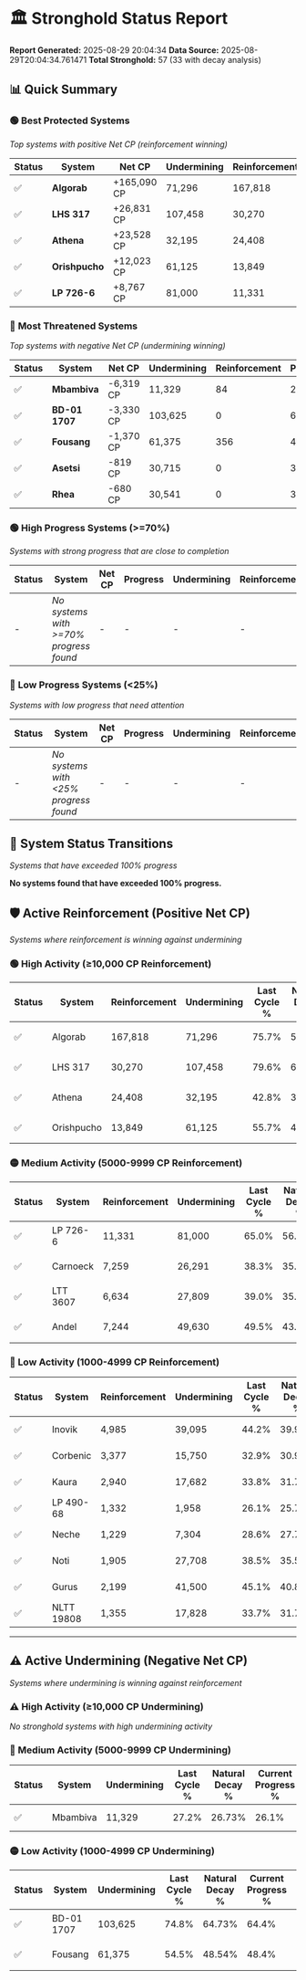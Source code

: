 # 🏛️ Stronghold Status Report

**Report Generated:** 2025-08-29 20:04:34
**Data Source:** 2025-08-29T20:04:34.761471
**Total Stronghold:** 57 (33 with decay analysis)

## 📊 Quick Summary

### 🟢 **Best Protected Systems**
*Top systems with positive Net CP (reinforcement winning)*

| Status | System | Net CP | Undermining | Reinforcement | Progress |
|--------|--------|--------|-------------|---------------|----------|
| ✅ | **Algorab** | +165,090 CP | 71,296 | 167,818 | 68.6% |
| ✅ | **LHS 317** | +26,831 CP | 107,458 | 30,270 | 68.9% |
| ✅ | **Athena** | +23,528 CP | 32,195 | 24,408 | 39.6% |
| ✅ | **Orishpucho** | +12,023 CP | 61,125 | 13,849 | 49.6% |
| ✅ | **LP 726-6** | +8,767 CP | 81,000 | 11,331 | 56.9% |

### 🔴 **Most Threatened Systems**
*Top systems with negative Net CP (undermining winning)*

| Status | System | Net CP | Undermining | Reinforcement | Progress |
|--------|--------|--------|-------------|---------------|----------|
| ✅ | **Mbambiva** | -6,319 CP | 11,329 | 84 | 26.1% |
| ✅ | **BD-01 1707** | -3,330 CP | 103,625 | 0 | 64.4% |
| ✅ | **Fousang** | -1,370 CP | 61,375 | 356 | 48.4% |
| ✅ | **Asetsi** | -819 CP | 30,715 | 0 | 36.6% |
| ✅ | **Rhea** | -680 CP | 30,541 | 0 | 36.6% |

### 🟢 **High Progress Systems (>=70%)**
*Systems with strong progress that are close to completion*

| Status | System | Net CP | Progress | Undermining | Reinforcement |
|--------|--------|--------|----------|-------------|---------------|
| - | *No systems with >=70% progress found* | - | - | - | - |

### 🔴 **Low Progress Systems (<25%)**
*Systems with low progress that need attention*

| Status | System | Net CP | Progress | Undermining | Reinforcement |
|--------|--------|--------|----------|-------------|---------------|
| - | *No systems with <25% progress found* | - | - | - | - |
## 🔄 System Status Transitions
*Systems that have exceeded 100% progress*

**No systems found that have exceeded 100% progress.**

## 🛡️ Active Reinforcement (Positive Net CP)
*Systems where reinforcement is winning against undermining*

### 🟢 High Activity (≥10,000 CP Reinforcement)

| Status | System | Reinforcement | Undermining | Last Cycle % | Natural Decay % | Current Progress % | Current CP | Net CP | Activity |
|--------|--------|---------------|-------------|--------------|-----------------|-------------------|------------|--------|----------|
| ✅ | Algorab | 167,818 | 71,296 | 75.7% | 52.09% | 68.6% | 686,000 | +165,090 | 🟢 High Reinforcement |
| ✅ | LHS 317 | 30,270 | 107,458 | 79.6% | 66.22% | 68.9% | 689,000 | +26,831 | 🟢 High Reinforcement |
| ✅ | Athena | 24,408 | 32,195 | 42.8% | 37.25% | 39.6% | 396,000 | +23,528 | 🟢 High Reinforcement |
| ✅ | Orishpucho | 13,849 | 61,125 | 55.7% | 48.40% | 49.6% | 496,000 | +12,023 | 🟢 High Reinforcement |

### 🟡 Medium Activity (5000-9999 CP Reinforcement)

| Status | System | Reinforcement | Undermining | Last Cycle % | Natural Decay % | Current Progress % | Current CP | Net CP | Activity |
|--------|--------|---------------|-------------|--------------|-----------------|-------------------|------------|--------|----------|
| ✅ | LP 726-6 | 11,331 | 81,000 | 65.0% | 56.02% | 56.9% | 569,000 | +8,767 | 🟡 Medium Reinforcement |
| ✅ | Carnoeck | 7,259 | 26,291 | 38.3% | 35.03% | 35.7% | 357,000 | +6,715 | 🟡 Medium Reinforcement |
| ✅ | LTT 3607 | 6,634 | 27,809 | 39.0% | 35.60% | 36.2% | 362,000 | +6,005 | 🟡 Medium Reinforcement |
| ✅ | Andel | 7,244 | 49,630 | 49.5% | 43.93% | 44.5% | 445,000 | +5,700 | 🟡 Medium Reinforcement |

### 🔴 Low Activity (1000-4999 CP Reinforcement)

| Status | System | Reinforcement | Undermining | Last Cycle % | Natural Decay % | Current Progress % | Current CP | Net CP | Activity |
|--------|--------|---------------|-------------|--------------|-----------------|-------------------|------------|--------|----------|
| ✅ | Inovik | 4,985 | 39,095 | 44.2% | 39.91% | 40.3% | 402,999 | +3,890 | 🔵 Low Reinforcement |
| ✅ | Corbenic | 3,377 | 15,750 | 32.9% | 30.98% | 31.3% | 313,000 | +3,211 | 🔵 Low Reinforcement |
| ✅ | Kaura | 2,940 | 17,682 | 33.8% | 31.73% | 32.0% | 320,000 | +2,722 | 🔵 Low Reinforcement |
| ✅ | LP 490-68 | 1,332 | 1,958 | 26.1% | 25.72% | 25.9% | 259,000 | +1,768 | 🔵 Low Reinforcement |
| ✅ | Neche | 1,229 | 7,304 | 28.6% | 27.76% | 27.9% | 278,999 | +1,424 | 🔵 Low Reinforcement |
| ✅ | Noti | 1,905 | 27,708 | 38.5% | 35.57% | 35.7% | 357,000 | +1,302 | 🔵 Low Reinforcement |
| ✅ | Gurus | 2,199 | 41,500 | 45.1% | 40.89% | 41.0% | 410,000 | +1,145 | 🔵 Low Reinforcement |
| ✅ | NLTT 19808 | 1,355 | 17,828 | 33.7% | 31.79% | 31.9% | 319,000 | +1,137 | 🔵 Low Reinforcement |


---

## ⚠️ Active Undermining (Negative Net CP)
*Systems where undermining is winning against reinforcement*

### ⚠️ High Activity (≥10,000 CP Undermining)

*No stronghold systems with high undermining activity*

### 🔶 Medium Activity (5000-9999 CP Undermining)

| Status | System | Undermining | Last Cycle % | Natural Decay % | Current Progress % | Reinforcement | Current CP | Net CP | Activity |
|--------|--------|-------------|--------------|-----------------|-------------------|---------------|------------|--------|----------|
| ✅ | Mbambiva | 11,329 | 27.2% | 26.73% | 26.1% | 84 | 261,000 | -6,319 | 🔶 Medium Undermining |

### 🟡 Low Activity (1000-4999 CP Undermining)

| Status | System | Undermining | Last Cycle % | Natural Decay % | Current Progress % | Reinforcement | Current CP | Net CP | Activity |
|--------|--------|-------------|--------------|-----------------|-------------------|---------------|------------|--------|----------|
| ✅ | BD-01 1707 | 103,625 | 74.8% | 64.73% | 64.4% | 0 | 644,000 | -3,330 | 🟡 Low Undermining |
| ✅ | Fousang | 61,375 | 54.5% | 48.54% | 48.4% | 356 | 484,000 | -1,370 | 🟡 Low Undermining |
